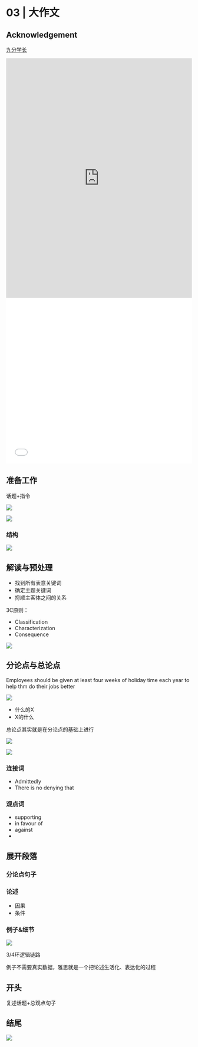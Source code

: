 # 03 | 大作文

## Acknowledgement

[九分学长](https://docs.qq.com/doc/DR0liWVFuSG5oaFpT)

<iframe src="https://docs.qq.com/doc/DR0liWVFuSG5oaFpT" scrolling="no" border="0" frameborder="no" framespacing="0" allowfullscreen="true" width =100% height = 650px></iframe>

<iframe src="//player.bilibili.com/player.html?isOutside=true&aid=818993987&bvid=BV1FG4y1J7br&cid=31072845890&p=11&autoplay=0" scrolling="no" border="0" frameborder="no" framespacing="0" allowfullscreen="true" height=450px width=100%></iframe>



## 准备工作

话题+指令

![](https://philfan-pic.oss-cn-beijing.aliyuncs.com/web_pic/Class__English__assets__03-Writing2.assets__image-20250727132703372.webp)

![](https://philfan-pic.oss-cn-beijing.aliyuncs.com/web_pic/Class__English__assets__03-Writing2.assets__image-20250727133211332.webp)

### 结构 

![](https://philfan-pic.oss-cn-beijing.aliyuncs.com/web_pic/Class__English__assets__03-Writing2.assets__image-20250727133507844.webp)

## 解读与预处理

- 找到所有表意关键词
- 确定主题关键词
- 捋顺主客体之间的关系



3C原则：

- Classification
- Characterization
- Consequence

![](https://philfan-pic.oss-cn-beijing.aliyuncs.com/web_pic/Class__English__assets__03-Writing2.assets__image-20250727134748644.webp)

## 分论点与总论点

Employees should be given at least four weeks of holiday time each year to help thm do their jobs better

![](https://philfan-pic.oss-cn-beijing.aliyuncs.com/web_pic/Class__English__assets__03-Writing2.assets__image-20250727135001310.webp)

- 什么的X
- X的什么

总论点其实就是在分论点的基础上进行

![](https://philfan-pic.oss-cn-beijing.aliyuncs.com/web_pic/Class__English__assets__03-Writing2.assets__image-20250727141608482.webp)

![](https://philfan-pic.oss-cn-beijing.aliyuncs.com/web_pic/Class__English__assets__03-Writing2.assets__image-20250727141654949.webp)

### 连接词

- Admittedly
- There is no denying that

### 观点词

- supporting
- in favour of 
- against
- 

## 



## 展开段落

### 分论点句子



### 论述

- 因果
- 条件

### 例子&细节

![](https://philfan-pic.oss-cn-beijing.aliyuncs.com/web_pic/Class__English__assets__03-Writing2.assets__image-20250727142335607.webp)

3/4环逻辑链路

例子不需要真实数据，雅思就是一个把论述生活化、表达化的过程



## 开头

复述话题+总观点句子 


## 结尾

![](https://philfan-pic.oss-cn-beijing.aliyuncs.com/web_pic/Class__English__assets__03-Writing2.assets__image-20250727144320530.webp)

